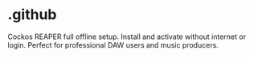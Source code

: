 # .github
Cockos REAPER full offline setup. Install and activate without internet or login. Perfect for professional DAW users and music producers.
